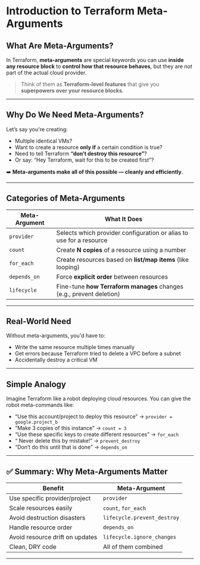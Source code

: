 
# Introduction to Terraform Meta-Arguments

## What Are Meta-Arguments?

In Terraform, **meta-arguments** are special keywords you can use **inside any resource block** to **control how that resource behaves**, but they are *not* part of the actual cloud provider.

> Think of them as **Terraform-level features** that give you **superpowers over your resource blocks**.

---

##  Why Do We Need Meta-Arguments?

Let’s say you're creating:

* Multiple identical VMs?
* Want to create a resource **only if** a certain condition is true?
* Need to tell Terraform **“don’t destroy this resource”**?
* Or say: “Hey Terraform, wait for this to be created first”?

➡️ **Meta-arguments make all of this possible — cleanly and efficiently.**

---

##  Categories of Meta-Arguments

| Meta-Argument | What It Does                                                         |
| ------------- | -------------------------------------------------------------------- |
| `provider`    | Selects which provider configuration or alias to use for a resource                   |
| `count`       | Create **N copies** of a resource using a number                     |
| `for_each`    | Create resources based on **list/map items** (like looping)          |
| `depends_on`  | Force **explicit order** between resources                           |
| `lifecycle`   | Fine-tune **how Terraform manages** changes (e.g., prevent deletion) |

---

## Real-World Need

Without meta-arguments, you'd have to:

* Write the same resource multiple times manually 
* Get errors because Terraform tried to delete a VPC before a subnet 
* Accidentally destroy a critical VM 

---

## Simple Analogy

Imagine Terraform like a robot deploying cloud resources.
You can give the robot meta-commands like:

* “Use this account/project to deploy this resource” → `provider = google.project_b`
* “Make 3 copies of this instance” → `count = 3`
* “Use these specific keys to create different resources” → `for_each`
* “ Never delete this by mistake!” → `prevent_destroy`
* “Don’t do this until that is done” → `depends_on`

---

## ✅ Summary: Why Meta-Arguments Matter

| Benefit                         | Meta-Argument               |
| ------------------------------- | --------------------------- |
| Use specific provider/project	  | `provider`                  |
| Scale resources easily          | `count`, `for_each`         |
| Avoid destruction disasters     | `lifecycle.prevent_destroy` |
| Handle resource order           | `depends_on`                |
| Avoid resource drift on updates | `lifecycle.ignore_changes`  |
| Clean, DRY code                 | All of them combined        |

---
